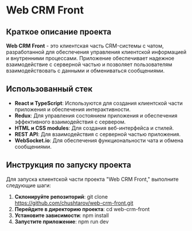 # Web CRM Front

## Краткое описание проекта
**Web CRM Front** - это клиентская часть CRM-системы с чатом, разработанной для обеспечения управления клиентской информацией и внутренними процессами. Приложение обеспечивает надежное взаимодействие с серверной частью и позволяет пользователям взаимодействовать с данными и обмениваться сообщениями.

## Использованный стек

- **React и TypeScript**: Используются для создания клиентской части приложения и обеспечения интерактивности.
- **Redux**: Для управления состоянием приложения и обеспечения эффективного взаимодействия с сервером.
- **HTML и CSS modules**: Для создания веб-интерфейса и стилей.
- **REST API**: Для взаимодействия с серверной частью приложения.
- **WebSocket.io**: Для обеспечения функциональности чата и обмена сообщениями.

## Инструкция по запуску проекта
Для запуска клиентской части проекта "Web CRM Front," выполните следующие шаги:

1. **Склонируйте репозиторий**: git clone https://github.com/chushtarov/web-crm-front.git
2. **Перейдите в директорию проекта**: cd web-crm-front
3. **Установите зависимости**: npm install
4. **Запустите приложение**: npm run dev
